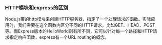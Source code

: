 ### HTTP模块和express的区别
Node.js带的http模块来创建HTTP服务器，指定了一个处理请求的函数。实际应用时，我们需要在这个函数内区分不同的HTTP请求，比如GET、HEAD、POST等。而Express版本的HelloWorld则有所不同，它可以针对每一个路径和HTTP请求指定响应函数，express有一个URL routing的概念。